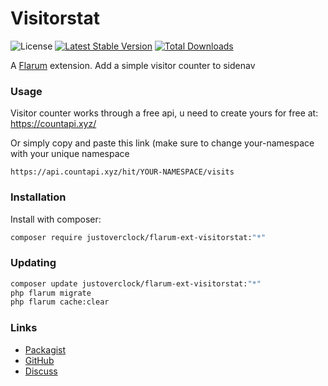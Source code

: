 # Visitorstat

![License](https://img.shields.io/badge/license-MIT-blue.svg) [![Latest Stable Version](https://img.shields.io/packagist/v/justoverclock/flarum-ext-visitorstat.svg)](https://packagist.org/packages/justoverclock/flarum-ext-visitorstat) [![Total Downloads](https://img.shields.io/packagist/dt/justoverclock/flarum-ext-visitorstat.svg)](https://packagist.org/packages/justoverclock/flarum-ext-visitorstat)

A [Flarum](http://flarum.org) extension. Add a simple visitor counter to sidenav


### Usage

Visitor counter works through a free api, u need to create yours for free at:
https://countapi.xyz/

Or simply copy and paste this link (make sure to change your-namespace with your unique namespace
```
https://api.countapi.xyz/hit/YOUR-NAMESPACE/visits
```


### Installation

Install with composer:

```sh
composer require justoverclock/flarum-ext-visitorstat:"*"
```

### Updating

```sh
composer update justoverclock/flarum-ext-visitorstat:"*"
php flarum migrate
php flarum cache:clear
```

### Links

- [Packagist](https://packagist.org/packages/justoverclock/flarum-ext-visitorstat)
- [GitHub](https://github.com/justoverclock/flarum-ext-visitorstat)
- [Discuss](https://discuss.flarum.org/d/PUT_DISCUSS_SLUG_HERE)
